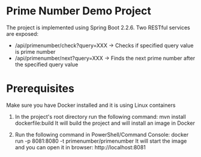 # Prime Number Demo Project
The project is implemented using Spring Boot 2.2.6.
Two RESTful services are exposed:
- /api/primenumber/check?query=XXX -> Checks if specified query value is prime number
- /api/primenumber/next?query=XXX -> Finds the next prime number after the specified query value

# Prerequisites
Make sure you have Docker installed and it is using Linux containers

1. In the project's root directory run the following command: mvn install dockerfile:build
It will build the project and will install an image in Docker

2. Run the following command in PowerShell/Command Console: docker run -p 8081:8080 -t primenumber/primenumber
It will start the image and you can open it in browser: http://localhost:8081

